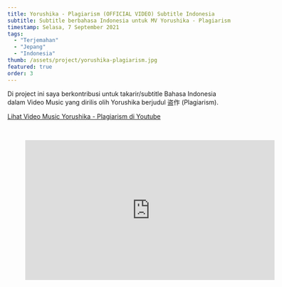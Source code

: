 ```yaml
---
title: Yorushika - Plagiarism (OFFICIAL VIDEO) Subtitle Indonesia
subtitle: Subtitle berbahasa Indonesia untuk MV Yorushika - Plagiarism
timestamp: Selasa, 7 September 2021
tags:
  - "Terjemahan"
  - "Jepang"
  - "Indonesia"
thumb: /assets/project/yorushika-plagiarism.jpg
featured: true
order: 3
---
```


Di project ini saya berkontribusi untuk takarir/subtitle Bahasa Indonesia dalam Video Music yang dirilis olih Yorushika berjudul 盗作 (Plagiarism).

[Lihat Video Music Yorushika - Plagiarism di Youtube](https://www.youtube.com/watch?v=CS4f3jawFxY)

<br/>

<figure>
<iframe width="560" height="315" src="https://www.youtube.com/embed/CS4f3jawFxY" title="YouTube video player" frameBorder="0" allow="accelerometer; autoplay; clipboard-write; encrypted-media; gyroscope; picture-in-picture" allowFullScreen></iframe>
</figure>
